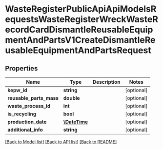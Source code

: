 # WasteRegisterPublicApiApiModelsRequestsWasteRegisterWreckWasteRecordCardDismantleReusableEquipmentAndPartsV1CreateDismantleReusableEquipmentAndPartsRequest

## Properties
Name | Type | Description | Notes
------------ | ------------- | ------------- | -------------
**kepw_id** | **string** |  | [optional] 
**reusable_parts_mass** | **double** |  | [optional] 
**waste_process_id** | **int** |  | [optional] 
**is_recycling** | **bool** |  | [optional] 
**production_date** | [**\DateTime**](\DateTime.md) |  | [optional] 
**additional_info** | **string** |  | [optional] 

[[Back to Model list]](../README.md#documentation-for-models) [[Back to API list]](../README.md#documentation-for-api-endpoints) [[Back to README]](../README.md)


